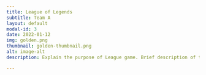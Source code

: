 ```yaml
---
title: League of Legends
subtitle: Team A
layout: default
modal-id: 3
date: 2022-01-12
img: golden.png
thumbnail: golden-thumbnail.png
alt: image-alt
description: Explain the purpose of League game. Brief description of the different roles, competitions, and work needed for this team. List of the 2021-2022 League of Legends Team A Members. Short bios for all of the members and maybe a picture if they want.

---
```

